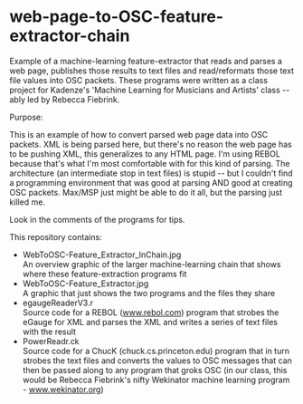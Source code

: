 # web-page-to-OSC-feature-extractor-chain
Example of a machine-learning feature-extractor that reads and parses a web page, publishes those results to text files and read/reformats those text file values into OSC packets.  These programs were written as a class project for Kadenze's 'Machine Learning for Musicians and Artists' class -- ably led by Rebecca Fiebrink.  

Purpose:

This is an example of how to convert parsed web page data into OSC packets.  XML is being parsed here, but there's no reason the web page has to be pushing XML, this generalizes to any HTML page.  I'm using REBOL because that's what I'm most comfortable with for this kind of parsing.  The architecture (an intermediate stop in text files) is stupid -- but I couldn't find a programming environment that was good at parsing AND good at creating OSC packets.  Max/MSP just might be able to do it all, but the parsing just killed me.  

Look in the comments of the programs for tips.

This repository contains:

- WebToOSC-Feature_Extractor_InChain.jpg   
  An overview graphic of the larger machine-learning chain that shows where these feature-extraction programs fit  
- WebToOSC-Feature_Extractor.jpg   
  A graphic that just shows the two programs and the files they share  
- egaugeReaderV3.r  
  Source code for a REBOL (www.rebol.com) program that strobes the eGauge for XML and parses the XML and writes a series of text files with the result 
- PowerReadr.ck   
  Source code for a ChucK (chuck.cs.princeton.edu) program that in turn strobes the text files and converts the values to OSC messages that can then be passed along to any program that groks OSC (in our class, this would be Rebecca Fiebrink's nifty Wekinator machine learning program - www.wekinator.org) 
